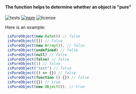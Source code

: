 #### The function helps to determine whether an object is "pure"

![tests](https://img.shields.io/github/actions/workflow/status/novakod/is-pure-object/tests.yml)
[![npm](https://img.shields.io/npm/v/@novakod/is-pure-object)](https://www.npmjs.com/package/@novakod/is-pure-object)
![license](https://img.shields.io/npm/l/novakod%2Fis-pure-object)

Here is an example:

```ts
 isPureObject(new Date()) // false
 isPureObject([]) // false
 isPureObject(new Array()), // false
 isPureObject(undefined) // false
 isPureObject(null) // false
 isPureObject(false) // false
 isPureObject(1) // false
 isPureObject("test") // false
 isPureObject(() => {}) // false
 isPureObject(function () {}) // false
 isPureObject({}) // true
 isPureObject(new Object()), // true
```
